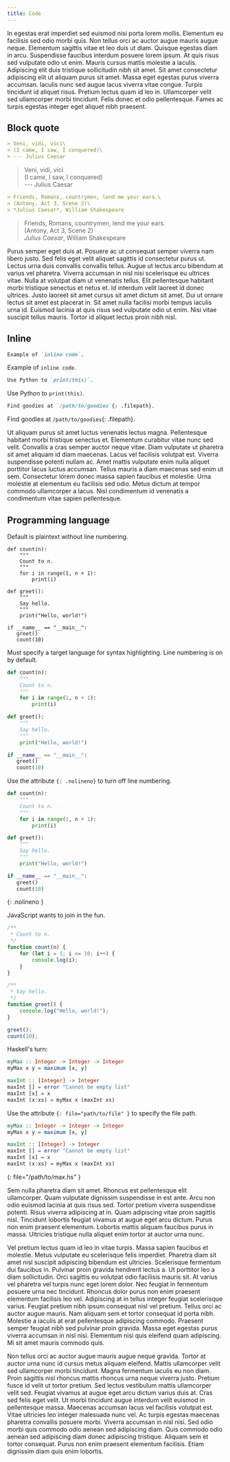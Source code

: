 ```yaml
---
title: Code
---
```


In egestas erat imperdiet sed euismod nisi porta lorem mollis. Elementum eu
facilisis sed odio morbi quis. Non tellus orci ac auctor augue mauris augue
neque. Elementum sagittis vitae et leo duis ut diam. Quisque egestas diam in
arcu. Suspendisse faucibus interdum posuere lorem ipsum. At quis risus sed
vulputate odio ut enim. Mauris cursus mattis molestie a iaculis. Adipiscing elit
duis tristique sollicitudin nibh sit amet. Sit amet consectetur adipiscing elit
ut aliquam purus sit amet. Massa eget egestas purus viverra accumsan. Iaculis
nunc sed augue lacus viverra vitae congue. Turpis tincidunt id aliquet
risus. Pretium lectus quam id leo in. Ullamcorper velit sed ullamcorper morbi
tincidunt. Felis donec et odio pellentesque. Fames ac turpis egestas integer
eget aliquet nibh praesent.

## Block quote

```md
> Veni, vidi, vici\
> (I came, I saw, I conquered)\
> --- Julius Caesar
```

> Veni, vidi, vici\
> (I came, I saw, I conquered)\
> --- Julius Caesar

```md
> Friends, Romans, countrymen, lend me your ears.\
> (Antony, Act 3, Scene 2)\
> *Julius Caesar*, William Shakespeare
```

> Friends, Romans, countrymen, lend me your ears.\
> (Antony, Act 3, Scene 2)\
> *Julius Caesar*, William Shakespeare

Purus semper eget duis at. Posuere ac ut consequat semper viverra nam libero
justo. Sed felis eget velit aliquet sagittis id consectetur purus ut. Lectus
urna duis convallis convallis tellus. Augue ut lectus arcu bibendum at varius
vel pharetra. Viverra accumsan in nisl nisi scelerisque eu ultrices vitae. Nulla
at volutpat diam ut venenatis tellus. Elit pellentesque habitant morbi tristique
senectus et netus et. Id interdum velit laoreet id donec ultrices. Justo laoreet
sit amet cursus sit amet dictum sit amet. Dui ut ornare lectus sit amet est
placerat in. Sit amet nulla facilisi morbi tempus iaculis urna id. Euismod
lacinia at quis risus sed vulputate odio ut enim. Nisi vitae suscipit tellus
mauris. Tortor id aliquet lectus proin nibh nisl.

## Inline

```md
Example of `inline code`.
```

Example of `inline code`.

```md
Use Python to `print(this)`.
```

Use Python to `print(this)`.

```md
Find goodies at `/path/to/goodies`{: .filepath}.
```

Find goodies at `/path/to/goodies`{: .filepath}.

Ut aliquam purus sit amet luctus venenatis lectus magna. Pellentesque habitant
morbi tristique senectus et. Elementum curabitur vitae nunc sed velit. Convallis
a cras semper auctor neque vitae. Diam vulputate ut pharetra sit amet aliquam id
diam maecenas. Lacus vel facilisis volutpat est. Viverra suspendisse potenti
nullam ac. Amet mattis vulputate enim nulla aliquet porttitor lacus luctus
accumsan. Tellus mauris a diam maecenas sed enim ut sem. Consectetur lorem donec
massa sapien faucibus et molestie. Urna molestie at elementum eu facilisis sed
odio. Metus dictum at tempor commodo ullamcorper a lacus. Nisl condimentum id
venenatis a condimentum vitae sapien pellentesque.

## Programming language

Default is plaintext without line numbering.

```
def count(n):
    """
    Count to n.
    """
    for i in range(1, n + 1):
        print(i)

def greet():
    """
    Say hello.
    """
    print("Hello, world!")

if __name__ == "__main__":
   greet()
   count(10)
```

Must specify a target language for syntax highlighting. Line numbering is on by
default.

```python
def count(n):
    """
    Count to n.
    """
    for i in range(1, n + 1):
        print(i)

def greet():
    """
    Say hello.
    """
    print("Hello, world!")

if __name__ == "__main__":
   greet()
   count(10)
```

Use the attribute `{: .nolineno}` to turn off line numbering.

```python
def count(n):
    """
    Count to n.
    """
    for i in range(1, n + 1):
        print(i)

def greet():
    """
    Say hello.
    """
    print("Hello, world!")

if __name__ == "__main__":
   greet()
   count(10)
```
{: .nolineno }

JavaScript wants to join in the fun.

```js
/**
 * Count to n.
 */
function count(n) {
    for (let i = 1; i <= 10; i++) {
        console.log(i);
    }
}

/**
 * Say hello.
 */
function greet() {
    console.log("Hello, world!");
}

greet();
count(10);
```

Haskell's turn:

```haskell
myMax :: Integer -> Integer -> Integer
myMax x y = maximum [x, y]

maxInt :: [Integer] -> Integer
maxInt [] = error "Cannot be empty list"
maxInt [x] = x
maxInt (x:xs) = myMax x (maxInt xs)
```

Use the attribute `{: file="path/to/file" }` to specify the file path.

```haskell
myMax :: Integer -> Integer -> Integer
myMax x y = maximum [x, y]

maxInt :: [Integer] -> Integer
maxInt [] = error "Cannot be empty list"
maxInt [x] = x
maxInt (x:xs) = myMax x (maxInt xs)
```
{: file="/path/to/max.hs" }

Sem nulla pharetra diam sit amet. Rhoncus est pellentesque elit
ullamcorper. Quam vulputate dignissim suspendisse in est ante. Arcu non odio
euismod lacinia at quis risus sed. Tortor pretium viverra suspendisse
potenti. Risus viverra adipiscing at in. Quam adipiscing vitae proin sagittis
nisl. Tincidunt lobortis feugiat vivamus at augue eget arcu dictum. Purus non
enim praesent elementum. Lobortis mattis aliquam faucibus purus in
massa. Ultricies tristique nulla aliquet enim tortor at auctor urna nunc.

Vel pretium lectus quam id leo in vitae turpis. Massa sapien faucibus et
molestie. Metus vulputate eu scelerisque felis imperdiet. Pharetra diam sit amet
nisl suscipit adipiscing bibendum est ultricies. Scelerisque fermentum dui
faucibus in. Pulvinar proin gravida hendrerit lectus a. Ut porttitor leo a diam
sollicitudin. Orci sagittis eu volutpat odio facilisis mauris sit. At varius vel
pharetra vel turpis nunc eget lorem dolor. Nec feugiat in fermentum posuere urna
nec tincidunt. Rhoncus dolor purus non enim praesent elementum facilisis leo
vel. Adipiscing at in tellus integer feugiat scelerisque varius. Feugiat pretium
nibh ipsum consequat nisl vel pretium. Tellus orci ac auctor augue mauris. Nam
aliquam sem et tortor consequat id porta nibh. Molestie a iaculis at erat
pellentesque adipiscing commodo. Praesent semper feugiat nibh sed pulvinar proin
gravida. Massa eget egestas purus viverra accumsan in nisl nisi. Elementum nisi
quis eleifend quam adipiscing. Mi sit amet mauris commodo quis.

Non tellus orci ac auctor augue mauris augue neque gravida. Tortor at auctor
urna nunc id cursus metus aliquam eleifend. Mattis ullamcorper velit sed
ullamcorper morbi tincidunt. Magna fermentum iaculis eu non diam. Proin sagittis
nisl rhoncus mattis rhoncus urna neque viverra justo. Pretium fusce id velit ut
tortor pretium. Sed lectus vestibulum mattis ullamcorper velit sed. Feugiat
vivamus at augue eget arcu dictum varius duis at. Cras sed felis eget velit. Ut
morbi tincidunt augue interdum velit euismod in pellentesque massa. Maecenas
accumsan lacus vel facilisis volutpat est. Vitae ultricies leo integer malesuada
nunc vel. Ac turpis egestas maecenas pharetra convallis posuere morbi. Viverra
accumsan in nisl nisi. Sed odio morbi quis commodo odio aenean sed adipiscing
diam. Quis commodo odio aenean sed adipiscing diam donec adipiscing
tristique. Aliquam sem et tortor consequat. Purus non enim praesent elementum
facilisis. Etiam dignissim diam quis enim lobortis.
